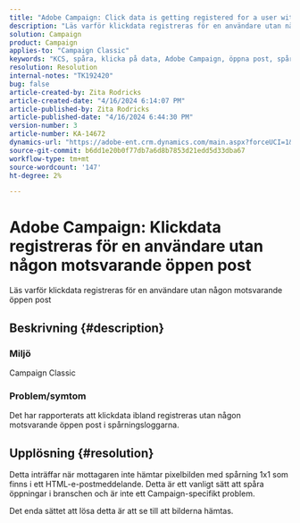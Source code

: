 ```yaml
---
title: "Adobe Campaign: Click data is getting registered for a user without any corresponding open record"
description: "Läs varför klickdata registreras för en användare utan någon motsvarande öppen post"
solution: Campaign
product: Campaign
applies-to: "Campaign Classic"
keywords: "KCS, spåra, klicka på data, Adobe Campaign, öppna post, spåra öppnas "
resolution: Resolution
internal-notes: "TK192420"
bug: false
article-created-by: Zita Rodricks
article-created-date: "4/16/2024 6:14:07 PM"
article-published-by: Zita Rodricks
article-published-date: "4/16/2024 6:44:30 PM"
version-number: 3
article-number: KA-14672
dynamics-url: "https://adobe-ent.crm.dynamics.com/main.aspx?forceUCI=1&pagetype=entityrecord&etn=knowledgearticle&id=b00aae1b-1dfc-ee11-a1ff-6045bd0065b6"
source-git-commit: b6dd1e20b0f77db7a6d8b7853d21edd5d33dba67
workflow-type: tm+mt
source-wordcount: '147'
ht-degree: 2%

---
```


# Adobe Campaign: Klickdata registreras för en användare utan någon motsvarande öppen post


Läs varför klickdata registreras för en användare utan någon motsvarande öppen post

## Beskrivning {#description}


### Miljö

Campaign Classic

### Problem/symtom

Det har rapporterats att klickdata ibland registreras utan någon motsvarande öppen post i spårningsloggarna.


## Upplösning {#resolution}


Detta inträffar när mottagaren inte hämtar pixelbilden med spårning 1x1 som finns i ett HTML-e-postmeddelande. Detta är ett vanligt sätt att spåra öppningar i branschen och är inte ett Campaign-specifikt problem.

Det enda sättet att lösa detta är att se till att bilderna hämtas.




